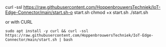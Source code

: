 curl -ssl https://raw.githubusercontent.com/HoppenbrouwersTechniek/IoT-Edge-Connector/main/start.sh-o start.sh
chmod +x start.sh
./start.sh


or with CURL 

`sudo apt install -y curl && curl -ssl https://raw.githubusercontent.com/HoppenbrouwersTechniek/IoT-Edge-Connector/main/start.sh | bash`
